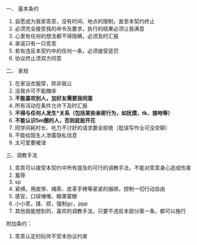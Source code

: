 一、 基本条约
1. 自愿成为我家乖乖，没有时间、地点的限制，直至本契约终止
2. 必须完全接受我的命令及要求，执行的结果必须让我满意
3. 心里有任何的想法都不得隐瞒，必须及时汇报
4. 承诺只有一只乖乖
5. 若有违反本契约中的任何一条，必须接受惩罚
6. 协议终止须双方同意

二、 家规
1. 在家没衣服穿，除非我让
2. 没我许可不能蹭床
3. **不能喜欢别人，加好友需要我同意**
4. 所有活动在条件允许下及时汇报
5. **不得与任何人发生\*关系（包括某些亲密行为，如抚摸、tk、接吻等）**
6. **不能认识5m圈的人，否则屁股开花**
7. 同学间耗时长、吃力不讨好的请求要会拒绝（耽误写作业可没空聊）
8. 不能给陌生人泄露隐私信息
9. 太可爱要被淦

三、调教手法
1. 乖乖可以接受本契约中所有提及的可行的调教手法，不能对乖乖身心造成伤害
2. 羞辱
3. sp
4. 紧缚，用皮带、绳索、皮革手铐等紧紧的捆绑，控制一切行动自由
5. 感官，口球堵嘴、眼罩蒙眼
6. 小小乖，揉、捏，强制gc，ppp
7. 其他我能想到的、喜欢的调教手法，只要不违反本部分第一条，都可以施行

附加条约：
1. 乖乖认定的玩伴不受本协议约束
